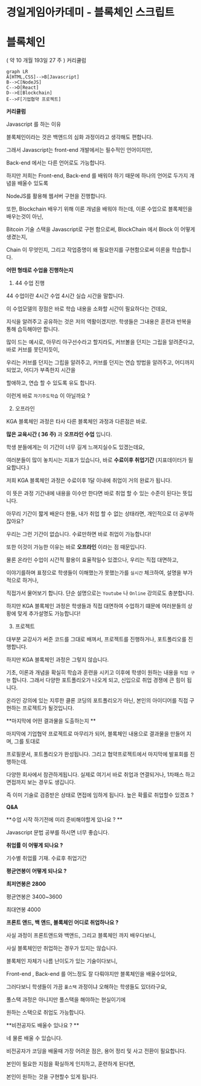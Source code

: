 # 경일게임아카데미 - 블록체인 스크립트





#  블록체인 



( 약 10 개월 193일  27 주  ) 커리큘럼

```mermaid
graph LR
A[HTML,CSS]-->B[Javascript]
B-->C[NodeJS]
C-->D[React]
D-->E[Blockchain]
E-->F[기업협약 프로젝트]
```



**커리큘럼**

Javascript 를 하는 이유 

블록체인이라는 것은 백앤드의 심화 과정이라고 생각해도 편합니다.

그래서 Javascript는  front-end 개발에서는 필수적인 언어이지만,

Back-end 에서는 다른 언어로도 가능합니다. 



하지만 저희는 Front-end, Back-end 를 배워야 하기 때문에 하나의 언어로 두가지 개념을 배울수 있도록

NodeJS를 활용해 웹서버 구현을 진행합니다.



또한, Blockchain 배우기 위해 이론 개념을 배워야 하는데, 이론 수업으로 블록체인을 배우는것이 아닌,

Bitcoin 기술 스택을 Javascript로 구현 함으로써, BlockChain 에서 Block 이 어떻게 생겼는지,

Chain 이 무엇인지, 그리고 작업증명이 왜 필요한지를 구현함으로써 이론을 학습합니다. 



**어떤 형태로 수업을 진행하는지**



1. 44 수업 진행 



44 수업이란 4시간 수업 4시간 실습 시간을 말합니다.

이 수업모델의 장점은 바로 학습 내용을 소화할 시간이 필요하다는 건데요,



지식을 알려주고 공유하는 것은 저의 역활이겠지만. 학생들은 그내용은 훈련과 반복을 통해 습득해야만 합니다.

많이 드는 예시로, 아무리 야구선수라고 할지라도, 커브볼을 던지는 그립을 알려준다고, 바로 커브를 못던지듯이,



우리는 커브를 던지는 그립을 알려주고, 커브를 던지는 연습 방법을 알려주고, 어디까지 되었고, 어디가 부족한지 시간을 

할애하고, 연습 할 수 있도록 유도 합니다.



이런게 바로 `자기주도학습` 이 아닐까요 ? 







2. 오프라인



KGA 블록체인 과정은 타사 다른 블록체인 과정과 다른점은 바로.

**많은 교육시간 ( 36 주)** 과 **오프라인 수업** 입니다.  



학생 분들에게는 이 기간이 너무 길게 느껴지실수도 있겠는데요, 

여러분들이 많이 놓치시는 지표가 있습니다, 바로 **수료이후 취업기간** (지표데이터가 필요합니다.)



저희 KGA 블록체인 과정은 수료이후 1달 이내에 취업이 거의 완료가 됩니다.

이 뜻은 과정 기간내에 내용을 이수만 한다면 바로 취업 할 수 있는 수준이 된다는 뜻입니다. 



아무리 기간이 짧게 배운다 한들, 내가 취업 할 수 없는 상태라면, 개인적으로 더 공부하잖아요? 

우리는 그런 기간이 없습니다. 수료만하면 바로 취업이 가능합니다! 



또한 이것이 가능한 이유는 바로 **오프라인** 이라는 점 때문입니다.

물론 온라인 수업이 시간적 활용이 효율적일수 있겠으나, 우리는 직접 대면하고, 

이야기를하며 표정으로 학생들이 이해했는가 못했는가를 `실시간` 체크하여, 설명을 부가적으로 하거나,

직접가서 물어보기 합니다. 단순 설명으로는 `Youtube` 나 `Online` 강의로도 충분합니다.



하지만 KGA 블록체인 과정은 학생들과 직접 대면하여 수업하기 떄문에 여러분들의 상황에 맞게 추가설명도 가능합니다!





3. 프로젝트  



대부분 교강사가 써준 코드를 그대로 배껴서, 프로젝트를 진행하거나, 포트폴리오를 진행합니다.

하지만 KGA 블록체인 과정은 그렇지 않습니다. 



기초, 이론과 개념을 확실히 학습과 훈련을 시키고 이후에 학생이 원하는 내용을 `직접 구현` 합니다.
그래서 다양한 포트폴리오가 나오게 되고, 신입으로 취업 경쟁에 큰 힘이 됩니다.



온라인 강의에 있는 지루한 클론 코딩의 포트폴리오가 아닌, 본인의 아이디어를 직접 구현하는 프로젝트가 될것입니다.





**마지막에 어떤 결과물을 도출하는지 **



마지막에 기업협약 프로젝트로 마무리가 되어, 블록체인 내용으로 결과물을 만들어 지며, 그를 토대로 

프로필문서, 포트폴리오가 완성됩니다. 그리고 협약프로젝트에서 마지막에 발표회를 진행하는데. 



다양한 회사에서 참관하게됩니다. 실제로 여기서 바로 취업과 연결되거나, 1차패스 하고 면접까지 보는 경우도 생깁니다.

즉 이미 기술로 검증받은 상태로 면접에 임하게 됩니다. 높은 확률로 취업할수 있겠죠 ?



**Q&A**



**수업 시작 하기전에 미리 준비해야할게 있나요 ? **



Javascript 문법 공부를 하시면 너무 좋습니다. 



**취업률 이 어떻게 되나요 ?**



기수별 취업률 기재. 수료후 취업기간 



**평균연봉이 어떻게 되나요 ?**



**최저연봉은 2800**

평균연봉은 3400~3600

최대연봉 4000



**프론트 앤드, 백 앤드, 블록체인 어디로 취업하나요 ?**

사실 과정이 프론트앤드와 백앤드, 그리고 블록체인 까지 배우다보니,

사실 블록체인만 취업하는 경우가 있지는 않습니다. 



블록체인 자체가 나름 난이도가 있는 기술이다보니,

Front-end , Back-end 를 어느정도 잘 다뤄야지만 블록체인을 배울수있어요,

그러다보니 학생들이 가끔 ` 풀스택 ` 과정이냐 오해하는 학생들도 있더라구요, 



풀스택 과정은 아니지만 풀스택을 해야하는 현실이기에 

원하는 스택으로 취업도 가능합니다.







**비전공자도 배울수 있나요 ? **

네 물론 배울 수 있습니다. 

비전공자가 코딩을 배울때 가장 어려운 점은, 용어 정리 및 사고 전환이 필요합니다.

본인이 필요한 지점을 확실하게 인지하고, 훈련하게 된다면, 

본인이 원하는 것을 구현할수 있게 됩니다.









 







